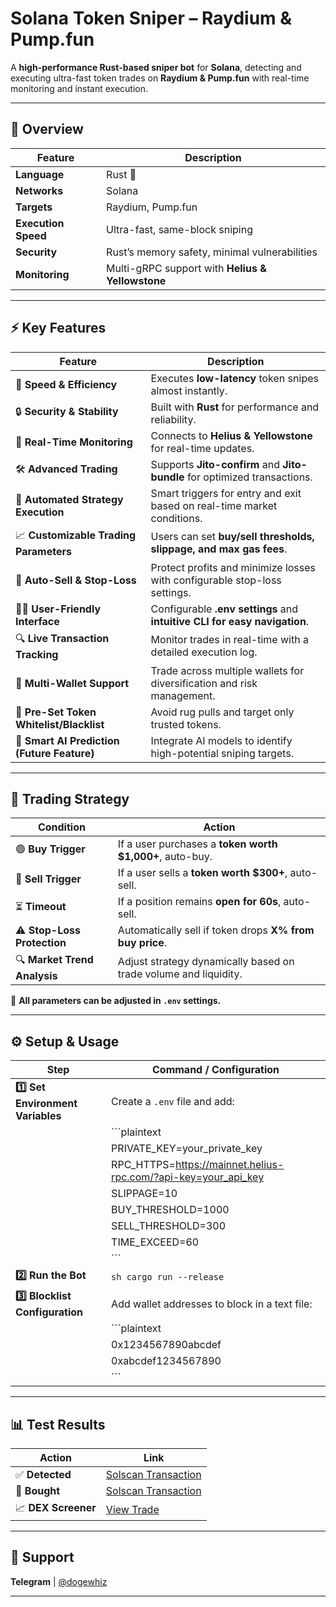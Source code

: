 # Solana Token Sniper – Raydium & Pump.fun  

A **high-performance Rust-based sniper bot** for **Solana**, detecting and executing ultra-fast token trades on **Raydium & Pump.fun** with real-time monitoring and instant execution.  

---

## 📌 Overview  

| Feature | Description |
|---------|------------|
| **Language** | Rust 🦀 |
| **Networks** | Solana |
| **Targets** | Raydium, Pump.fun |
| **Execution Speed** | Ultra-fast, same-block sniping |
| **Security** | Rust’s memory safety, minimal vulnerabilities |
| **Monitoring** | Multi-gRPC support with **Helius & Yellowstone** |

---

## ⚡ Key Features  

| Feature | Description |
|---------|------------|
| 🚀 **Speed & Efficiency** | Executes **low-latency** token snipes almost instantly. |
| 🔒 **Security & Stability** | Built with **Rust** for performance and reliability. |
| 📡 **Real-Time Monitoring** | Connects to **Helius & Yellowstone** for real-time updates. |
| 🛠 **Advanced Trading** | Supports **Jito-confirm** and **Jito-bundle** for optimized transactions. |
| 🤖 **Automated Strategy Execution** | Smart triggers for entry and exit based on real-time market conditions. |
| 📈 **Customizable Trading Parameters** | Users can set **buy/sell thresholds, slippage, and max gas fees**. |
| 🔄 **Auto-Sell & Stop-Loss** | Protect profits and minimize losses with configurable stop-loss settings. |
| 👩‍💻 **User-Friendly Interface** | Configurable **.env settings** and **intuitive CLI for easy navigation**. |
| 🔍 **Live Transaction Tracking** | Monitor trades in real-time with a detailed execution log. |
| 🏦 **Multi-Wallet Support** | Trade across multiple wallets for diversification and risk management. |
| 🛒 **Pre-Set Token Whitelist/Blacklist** | Avoid rug pulls and target only trusted tokens. |
| 🎯 **Smart AI Prediction (Future Feature)** | Integrate AI models to identify high-potential sniping targets. |


---


## 🎯 Trading Strategy  

| Condition | Action |
|-----------|--------|
| 🟢 **Buy Trigger** | If a user purchases a **token worth $1,000+**, auto-buy. |
| 🔴 **Sell Trigger** | If a user sells a **token worth $300+**, auto-sell. |
| ⏳ **Timeout** | If a position remains **open for 60s**, auto-sell. |
| ⚠ **Stop-Loss Protection** | Automatically sell if token drops **X% from buy price**. |
| 🔍 **Market Trend Analysis** | Adjust strategy dynamically based on trade volume and liquidity. |

🔧 **All parameters can be adjusted in `.env` settings.**

---

## ⚙️ Setup & Usage  

| Step | Command / Configuration |
|------|-------------------------|
| **1️⃣ Set Environment Variables** | Create a `.env` file and add: |
| | ```plaintext |
| | PRIVATE_KEY=your_private_key |
| | RPC_HTTPS=https://mainnet.helius-rpc.com/?api-key=your_api_key |
| | SLIPPAGE=10 |
| | BUY_THRESHOLD=1000 |
| | SELL_THRESHOLD=300 |
| | TIME_EXCEED=60 |
| | ``` |
| **2️⃣ Run the Bot** | ```sh cargo run --release ``` |
| **3️⃣ Blocklist Configuration** | Add wallet addresses to block in a text file: |
| | ```plaintext |
| | 0x1234567890abcdef |
| | 0xabcdef1234567890 |
| | ``` |

---


## 📊 Test Results  

| Action | Link |
|--------|------|
| ✅ **Detected** | [Solscan Transaction](https://solscan.io/tx/5o7ajnZ9CRf7FBYEvydu8vapJJDWtKCvRFiTUBmbeu2FmmDhAQQy3c9YFFhpTucr2SZcrf2aUsDanEVjYgwN9kBc) |
| 🛒 **Bought** | [Solscan Transaction](https://solscan.io/tx/3vgim3MwJsdtahXqfW2DrzTAWpVQ8EUTed2cjzHuqxSfUpfp72mgzZhiVosWaCUHdqJTDHpQaYh5xN7rkHGmzqWv) |
| 📈 **DEX Screener** | [View Trade](https://dexscreener.com/solana/A1zZXCq2DmqwVD4fLDzmgQ3ceY6LQnMBVokejqnHpump) |

---


## 💬 Support  
**Telegram** | [@dogewhiz](https://t.me/dogewhiz) 


---

